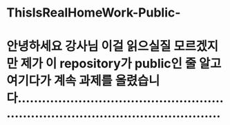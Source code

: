 # ThisIsRealHomeWork-Public-
# 안녕하세요 강사님 이걸 읽으실질 모르겠지만 제가 이 repository가 public인 줄 알고 여기다가 계속 과제를 올렸습니다........................................................................................................
